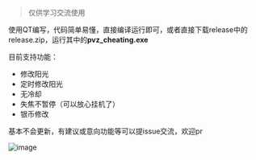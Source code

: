> 仅供学习交流使用

使用QT编写，代码简单易懂，直接编译运行即可，或者直接下载release中的release.zip，运行其中的**pvz_cheating.exe**

目前支持功能：
- 修改阳光
- 定时修改阳光
- 无冷却
- 失焦不暂停（可以放心挂机了）
- 银币修改

基本不会更新，有建议或意向功能等可以提issue交流，欢迎pr

![image](https://github.com/ZJamss/PVZ_Cheating/assets/76551468/d07abb65-8966-4722-9447-b64f7a9d8933)



